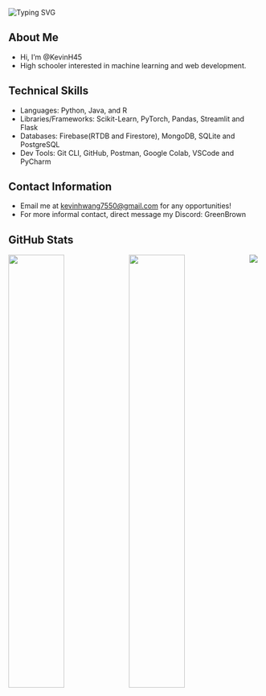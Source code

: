 ![Typing SVG](https://readme-typing-svg.herokuapp.com?font=Arial&size=32&color=FFFFFF&lines=Hey!+I'm+Kevin.)

## About Me
- Hi, I’m @KevinH45 
- High schooler interested in machine learning and web development.

## Technical Skills
- Languages: Python, Java, and R
- Libraries/Frameworks: Scikit-Learn, PyTorch, Pandas, Streamlit and Flask
- Databases: Firebase(RTDB and Firestore), MongoDB, SQLite and PostgreSQL
- Dev Tools: Git CLI, GitHub, Postman, Google Colab, VSCode and PyCharm

## Contact Information
- Email me at kevinhwang7550@gmail.com for any opportunities!
- For more informal contact, direct message my Discord: GreenBrown


## GitHub Stats
<img align="left" width="47%" src="https://github-readme-stats.vercel.app/api?username=KevinH45&show_icons=true&theme=synthwave">
<img align="left" width="47%" src="https://github-readme-stats.vercel.app/api/top-langs?username=KevinH45&show_icons=true&theme=synthwave&layout=compact">

![](https://komarev.com/ghpvc/?username=KevinH45&style=for-the-badge&label=PROFILE+VIEWS)

